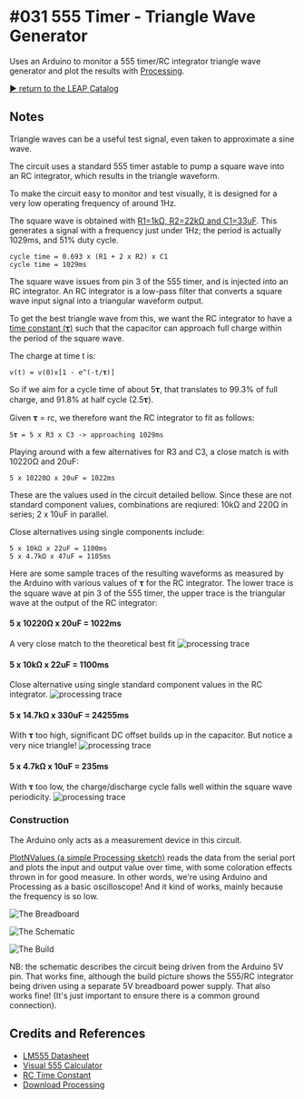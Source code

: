 # #031 555 Timer - Triangle Wave Generator

Uses an Arduino to monitor a 555 timer/RC integrator triangle wave generator and plot the results with [Processing](https://www.processing.org).


[:arrow_forward: return to the LEAP Catalog](https://leap.tardate.com)

## Notes

Triangle waves can be a useful test signal, even taken to approximate a sine wave.

The circuit uses a standard 555 timer astable to pump a square wave into an RC integrator,
which results in the triangle waveform.

To make the circuit easy to monitor and test visually, it is designed for a very low operating frequency of around 1Hz.

The square wave is obtained with [R1=1kΩ, R2=22kΩ and C1=33uF](http://visual555.tardate.com/?mode=astable&r1=1&r2=22&c=33).
This generates a signal with a frequency just under 1Hz; the period is actually 1029ms, and 51% duty cycle.

    cycle time = 0.693 x (R1 + 2 x R2) x C1
    cycle time = 1029ms

The square wave issues from pin 3 of the 555 timer, and is injected into an RC integrator.
An RC integrator is a low-pass filter that converts a square wave input signal into a triangular waveform output.

To get the best triangle wave from this, we want the RC integrator to have a
[time constant (𝛕)](http://en.wikipedia.org/wiki/RC_time_constant)
such that the capacitor can approach full charge within the period of the square wave.

The charge at time t is:

    v(t) = v(0)x[1 - e^(-t/𝛕)]

So if we aim for a cycle time of about 5𝛕, that translates to 99.3% of full charge, and 91.8% at half cycle (2.5𝛕).

Given 𝛕 = rc, we therefore want the RC integrator to fit as follows:

    5𝛕 = 5 x R3 x C3 -> approaching 1029ms

Playing around with a few alternatives for R3 and C3, a close match is with 10220Ω and 20uF:

    5 x 10220Ω x 20uF = 1022ms

These are the values used in the circuit detailed bellow. Since these are not standard component values, combinations are reqiured:
10kΩ and 220Ω in series; 2 x 10uF in parallel.

Close alternatives using single components include:

    5 x 10kΩ x 22uF = 1100ms
    5 x 4.7kΩ x 47uF = 1105ms

Here are some sample traces of the resulting waveforms as measured by the Arduino with various values of 𝛕 for the RC integrator.
The lower trace is the square wave at pin 3 of the 555 timer,
the upper trace is the triangular wave at the output of the RC integrator:

#### 5 x 10220Ω x 20uF = 1022ms
A very close match to the theoretical best fit
![processing trace](./assets/processing_trace_10220x20.png?raw=true)

#### 5 x 10kΩ x 22uF = 1100ms
Close alternative using single standard component values in the RC integrator.
![processing trace](./assets/processing_trace_10000x22.png?raw=true)

#### 5 x 14.7kΩ x 330uF = 24255ms
With 𝛕 too high, significant DC offset builds up in the capacitor. But notice a very nice triangle!
![processing trace](./assets/processing_trace_14700x330.png?raw=true)

#### 5 x 4.7kΩ x 10uF = 235ms
With 𝛕 too low, the charge/discharge cycle falls well within the square wave periodicity.
![processing trace](./assets/processing_trace_4700x10.png?raw=true)


### Construction

The Arduino only acts as a measurement device in this circuit.

[PlotNValues (a simple Processing sketch)](../../processing/PlotNValues) reads the data from the serial port and plots the input and output value over time, with some coloration effects thrown in for good measure. In other words, we're using Arduino and Processing as a basic oscilloscope! And it kind of works, mainly because the frequency is so low.

![The Breadboard](./assets/TriangleWaveGen_bb.jpg?raw=true)

![The Schematic](./assets/TriangleWaveGen_schematic.jpg?raw=true)

![The Build](./assets/TriangleWaveGen_build.jpg?raw=true)

NB: the schematic describes the circuit being driven from the Arduino 5V pin.
That works fine, although the build picture shows the 555/RC integrator being driven using a separate 5V breadboard power supply.
That also works fine! (It's just important to ensure there is a common ground connection).

## Credits and References
* [LM555 Datasheet](https://www.futurlec.com/Linear/LM555CN.shtml)
* [Visual 555 Calculator](http://visual555.tardate.com)
* [RC Time Constant](http://en.wikipedia.org/wiki/RC_time_constant)
* [Download Processing](https://www.processing.org/download/)